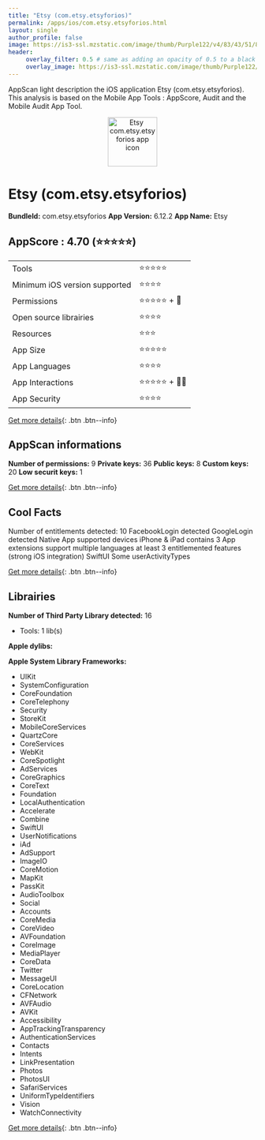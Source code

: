 ```yaml
---
title: "Etsy (com.etsy.etsyforios)"
permalink: /apps/ios/com.etsy.etsyforios.html
layout: single
author_profile: false
image: https://is3-ssl.mzstatic.com/image/thumb/Purple122/v4/83/43/51/8343512d-8523-679c-4e1f-8ecb6c226f3a/BOEAppIcon-0-1x_U007emarketing-0-7-0-0-0-85-220.png/512x512bb.jpg
header: 
     overlay_filter: 0.5 # same as adding an opacity of 0.5 to a black background
     overlay_image: https://is3-ssl.mzstatic.com/image/thumb/Purple122/v4/83/43/51/8343512d-8523-679c-4e1f-8ecb6c226f3a/BOEAppIcon-0-1x_U007emarketing-0-7-0-0-0-85-220.png/512x512bb.jpg
---
```

AppScan light description the iOS application Etsy (com.etsy.etsyforios). This analysis is based on the Mobile App Tools : AppScore, Audit and the Mobile Audit App Tool.

  
  
<div style="text-align: center;"><img src="https://is3-ssl.mzstatic.com/image/thumb/Purple122/v4/83/43/51/8343512d-8523-679c-4e1f-8ecb6c226f3a/BOEAppIcon-0-1x_U007emarketing-0-7-0-0-0-85-220.png/512x512bb.jpg" width="100" height="100" alt="Etsy com.etsy.etsyforios app icon"></div>  
  
# Etsy (com.etsy.etsyforios)

**BundleId:** com.etsy.etsyforios
**App Version:** 6.12.2
**App Name:** Etsy


## AppScore : 4.70 (⭐️⭐️⭐️⭐️⭐️) 

<table>
<tr><td> Tools </td><td> ⭐️⭐️⭐️⭐️⭐️ </td></tr>
<tr><td> Minimum iOS version supported </td><td> ⭐️⭐️⭐️⭐️ </td></tr>
<tr><td> Permissions </td><td> ⭐️⭐️⭐️⭐️⭐️ + 🌟 </td></tr>
<tr><td> Open source librairies </td><td> ⭐️⭐️⭐️⭐️ </td></tr>
<tr><td> Resources </td><td> ⭐️⭐️⭐️ </td></tr>
<tr><td> App Size </td><td> ⭐️⭐️⭐️⭐️⭐️ </td></tr>
<tr><td> App Languages </td><td> ⭐️⭐️⭐️⭐️ </td></tr>
<tr><td> App Interactions </td><td> ⭐️⭐️⭐️⭐️⭐️ + 🌟🌟 </td></tr>
<tr><td> App Security </td><td> ⭐️⭐️⭐️⭐️ </td></tr>
</table>

[Get more details](/pricing.html){: .btn .btn--info}  
  
## AppScan informations 

**Number of permissions:** 9
**Private keys:** 36
**Public keys:** 8
**Custom keys:** 20
**Low securit keys:** 1
  
[Get more details](/pricing.html){: .btn .btn--info}

## Cool Facts

Number of entitlements detected: 10
FacebookLogin detected
GoogleLogin detected
Native App
supported devices iPhone & iPad
contains 3 App extensions
support multiple languages
at least 3 entitlemented features (strong iOS integration)
SwiftUI
Some userActivityTypes
  
[Get more details](/pricing.html){: .btn .btn--info}

## Librairies 
**Number of Third Party Library detected:** 16
- Tools: 1 lib(s)

**Apple dylibs:**


**Apple System Library Frameworks:**
- UIKit
- SystemConfiguration
- CoreFoundation
- CoreTelephony
- Security
- StoreKit
- MobileCoreServices
- QuartzCore
- CoreServices
- WebKit
- CoreSpotlight
- AdServices
- CoreGraphics
- CoreText
- Foundation
- LocalAuthentication
- Accelerate
- Combine
- SwiftUI
- UserNotifications
- iAd
- AdSupport
- ImageIO
- CoreMotion
- MapKit
- PassKit
- AudioToolbox
- Social
- Accounts
- CoreMedia
- CoreVideo
- AVFoundation
- CoreImage
- MediaPlayer
- CoreData
- Twitter
- MessageUI
- CoreLocation
- CFNetwork
- AVFAudio
- AVKit
- Accessibility
- AppTrackingTransparency
- AuthenticationServices
- Contacts
- Intents
- LinkPresentation
- Photos
- PhotosUI
- SafariServices
- UniformTypeIdentifiers
- Vision
- WatchConnectivity


  
[Get more details](/pricing.html){: .btn .btn--info}

